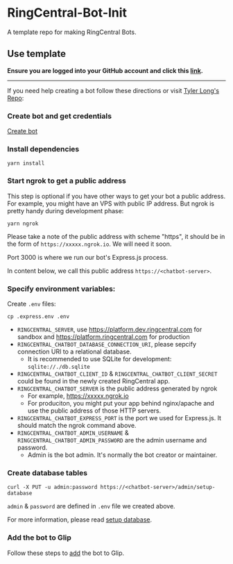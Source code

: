 # RingCentral-Bot-Init

A template repo for making RingCentral Bots.

## Use template

**Ensure you are logged into your GitHub account and click this [link](https://github.com/jacksonmelcher/ringcentral-bot-template/generate).**

---

If you need help creating a bot follow these directions or visit [Tyler Long's Repo](https://github.com/tylerlong/glip-ping-chatbot/tree/express):

### Create bot and get credentials

[Create bot](https://developer.ringcentral.com/new-app?name=Sample+Bot+App&desc=A+sample+app+created+for+the+javascript+chatbot+framework&public=true&type=ServerBot&permissions=ReadAccounts,EditExtensions,SubscriptionWebhook,Glip&redirectUri=https://%3Cchatbot-server%3E/bot/oauth)

### Install dependencies

```
yarn install
```

### Start ngrok to get a public address

This step is optional if you have other ways to get your bot a public address. For example, you might have an VPS with public IP address. But ngrok is pretty handy during development phase:

```
yarn ngrok
```

Please take a note of the public address with scheme "https", it should be in the form of `https://xxxxx.ngrok.io`. We will need it soon.

Port 3000 is where we run our bot's Express.js process.

In content below, we call this public address `https://<chatbot-server>`.

### Specify environment variables:

Create `.env` files:

```
cp .express.env .env
```

- `RINGCENTRAL_SERVER`, use https://platform.dev.ringcentral.com for sandbox and https://platform.ringcentral.com for production
- `RINGCENTRAL_CHATBOT_DATABASE_CONNECTION_URI`, please sepcify connection URI to a relational database.
  - It is recommended to use SQLite for development: `sqlite://./db.sqlite`
- `RINGCENTRAL_CHATBOT_CLIENT_ID` & `RINGCENTRAL_CHATBOT_CLIENT_SECRET` could be found in the newly created RingCentral app.
- `RINGCENTRAL_CHATBOT_SERVER` is the public address generated by ngrok
  - For example, https://xxxxx.ngrok.io
  - For produciton, you might put your app behind nginx/apache and use the public address of those HTTP servers.
- `RINGCENTRAL_CHATBOT_EXPRESS_PORT` is the port we used for Express.js. It should match the ngrok command above.
- `RINGCENTRAL_CHATBOT_ADMIN_USERNAME` & `RINGCENTRAL_CHATBOT_ADMIN_PASSWORD` are the admin username and password.
  - Admin is the bot admin. It's normally the bot creator or maintainer.

### Create database tables

```
curl -X PUT -u admin:password https://<chatbot-server>/admin/setup-database
```

`admin` & `password` are defined in `.env` file we created above.

For more information, please read [setup database](https://github.com/tylerlong/ringcentral-chatbot-js#setup-database).

### Add the bot to Glip

Follow these steps to [add](https://github.com/tylerlong/glip-ping-chatbot/tree/master#add-the-bot-to-glip) the bot to Glip.

